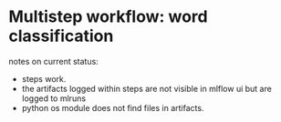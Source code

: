 # Multistep workflow: word classification

notes on current status:
 * steps work.
 * the artifacts logged within steps are not visible in mlflow ui but are logged to mlruns
 * python os module does not find files in artifacts.
